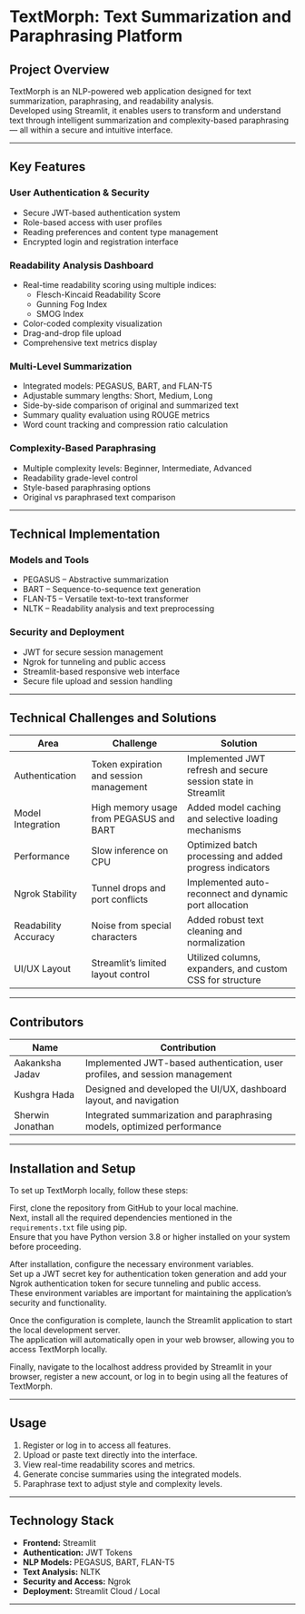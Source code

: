 # TextMorph: Text Summarization and Paraphrasing Platform

## Project Overview
TextMorph is an NLP-powered web application designed for text summarization, paraphrasing, and readability analysis.  
Developed using Streamlit, it enables users to transform and understand text through intelligent summarization and complexity-based paraphrasing — all within a secure and intuitive interface.

---

## Key Features

### User Authentication & Security
- Secure JWT-based authentication system  
- Role-based access with user profiles  
- Reading preferences and content type management  
- Encrypted login and registration interface  

### Readability Analysis Dashboard
- Real-time readability scoring using multiple indices:
  - Flesch-Kincaid Readability Score  
  - Gunning Fog Index  
  - SMOG Index  
- Color-coded complexity visualization  
- Drag-and-drop file upload  
- Comprehensive text metrics display  

### Multi-Level Summarization
- Integrated models: PEGASUS, BART, and FLAN-T5  
- Adjustable summary lengths: Short, Medium, Long  
- Side-by-side comparison of original and summarized text  
- Summary quality evaluation using ROUGE metrics  
- Word count tracking and compression ratio calculation  

### Complexity-Based Paraphrasing
- Multiple complexity levels: Beginner, Intermediate, Advanced  
- Readability grade-level control  
- Style-based paraphrasing options  
- Original vs paraphrased text comparison  

---

## Technical Implementation

### Models and Tools
- PEGASUS – Abstractive summarization  
- BART – Sequence-to-sequence text generation  
- FLAN-T5 – Versatile text-to-text transformer  
- NLTK – Readability analysis and text preprocessing  

### Security and Deployment
- JWT for secure session management  
- Ngrok for tunneling and public access  
- Streamlit-based responsive web interface  
- Secure file upload and session handling  

---

## Technical Challenges and Solutions

| Area | Challenge | Solution |
|------|------------|-----------|
| Authentication | Token expiration and session management | Implemented JWT refresh and secure session state in Streamlit |
| Model Integration | High memory usage from PEGASUS and BART | Added model caching and selective loading mechanisms |
| Performance | Slow inference on CPU | Optimized batch processing and added progress indicators |
| Ngrok Stability | Tunnel drops and port conflicts | Implemented auto-reconnect and dynamic port allocation |
| Readability Accuracy | Noise from special characters | Added robust text cleaning and normalization |
| UI/UX Layout | Streamlit’s limited layout control | Utilized columns, expanders, and custom CSS for structure |

---

## Contributors

| Name | Contribution |
|------|---------------|
| Aakanksha Jadav | Implemented JWT-based authentication, user profiles, and session management |
| Kushgra Hada | Designed and developed the UI/UX, dashboard layout, and navigation |
| Sherwin Jonathan | Integrated summarization and paraphrasing models, optimized performance |

---

## Installation and Setup
To set up TextMorph locally, follow these steps:

First, clone the repository from GitHub to your local machine.  
Next, install all the required dependencies mentioned in the `requirements.txt` file using pip.  
Ensure that you have Python version 3.8 or higher installed on your system before proceeding.  

After installation, configure the necessary environment variables.  
Set up a JWT secret key for authentication token generation and add your Ngrok authentication token for secure tunneling and public access.  
These environment variables are important for maintaining the application’s security and functionality.  

Once the configuration is complete, launch the Streamlit application to start the local development server.  
The application will automatically open in your web browser, allowing you to access TextMorph locally.  

Finally, navigate to the localhost address provided by Streamlit in your browser, register a new account, or log in to begin using all the features of TextMorph.

---

## Usage
1. Register or log in to access all features.  
2. Upload or paste text directly into the interface.  
3. View real-time readability scores and metrics.  
4. Generate concise summaries using the integrated models.  
5. Paraphrase text to adjust style and complexity levels.  

---

## Technology Stack
- **Frontend:** Streamlit  
- **Authentication:** JWT Tokens  
- **NLP Models:** PEGASUS, BART, FLAN-T5  
- **Text Analysis:** NLTK  
- **Security and Access:** Ngrok  
- **Deployment:** Streamlit Cloud / Local  

---

